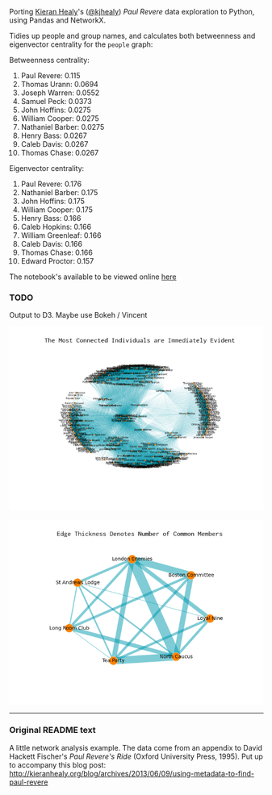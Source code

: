 Porting [Kieran Healy](http://kieranhealy.org)'s ([@kjhealy](https://twitter.com/kjhealy)) *Paul Revere* data exploration to Python, using Pandas and NetworkX.

Tidies up people and group names, and calculates both betweenness and eigenvector centrality for the `people` graph:

Betweenness centrality:

1. Paul Revere: 0.115
2. Thomas Urann: 0.0694
3. Joseph Warren: 0.0552
4. Samuel Peck: 0.0373
5. John Hoffins: 0.0275
6. William Cooper: 0.0275
7. Nathaniel Barber: 0.0275
8. Henry Bass: 0.0267
9. Caleb Davis: 0.0267
10. Thomas Chase: 0.0267

Eigenvector centrality:

1. Paul Revere: 0.176
2. Nathaniel Barber: 0.175
3. John Hoffins: 0.175
4. William Cooper: 0.175
5. Henry Bass: 0.166
6. Caleb Hopkins: 0.166
7. William Greenleaf: 0.166
8. Caleb Davis: 0.166
9. Thomas Chase: 0.166
10. Edward Proctor: 0.157

The notebook's available to be viewed online [here](http://nbviewer.ipython.org/github/urschrei/revere/blob/master/revere.ipynb)

### TODO
Output to D3. Maybe use Bokeh / Vincent

![people](figures/people_gh.png "People")

![groups](figures/groups_gh.png "Groups")

---

### Original README text
A little network analysis example. The data come from an appendix to David Hackett Fischer's *Paul Revere's Ride* (Oxford University Press, 1995). Put up to accompany this blog post: http://kieranhealy.org/blog/archives/2013/06/09/using-metadata-to-find-paul-revere
